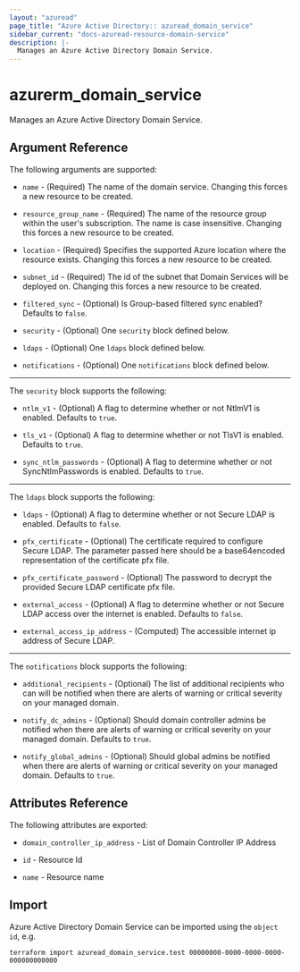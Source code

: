 ```yaml
---
layout: "azuread"
page_title: "Azure Active Directory:: azuread_domain_service"
sidebar_current: "docs-azuread-resource-domain-service"
description: |-
  Manages an Azure Active Directory Domain Service.
---
```


# azurerm_domain_service

Manages an Azure Active Directory Domain Service.


## Argument Reference

The following arguments are supported:

* `name` - (Required) The name of the domain service. Changing this forces a new resource to be created.

* `resource_group_name` - (Required) The name of the resource group within the user's subscription. The name is case insensitive. Changing this forces a new resource to be created.

* `location` - (Required) Specifies the supported Azure location where the resource exists. Changing this forces a new resource to be created.

* `subnet_id` - (Required) The id of the subnet that Domain Services will be deployed on. Changing this forces a new resource to be created.

* `filtered_sync` - (Optional) Is Group-based filtered sync enabled? Defaults to `false`.

* `security` - (Optional) One `security` block defined below.

* `ldaps` - (Optional) One `ldaps` block defined below.

* `notifications` - (Optional) One `notifications` block defined below.

---

The `security` block supports the following:

* `ntlm_v1` - (Optional) A flag to determine whether or not NtlmV1 is enabled. Defaults to `true`.

* `tls_v1` - (Optional) A flag to determine whether or not TlsV1 is enabled. Defaults to `true`.

* `sync_ntlm_passwords` - (Optional) A flag to determine whether or not SyncNtlmPasswords is enabled. Defaults to `true`.

---

The `ldaps` block supports the following:

* `ldaps` - (Optional) A flag to determine whether or not Secure LDAP is enabled. Defaults to `false`.

* `pfx_certificate` - (Optional) The certificate required to configure Secure LDAP. The parameter passed here should be a base64encoded representation of the certificate pfx file.

* `pfx_certificate_password` - (Optional) The password to decrypt the provided Secure LDAP certificate pfx file.

* `external_access` - (Optional) A flag to determine whether or not Secure LDAP access over the internet is enabled. Defaults to `false`.

* `external_access_ip_address` - (Computed) The accessible internet ip address of Secure LDAP.
---

The `notifications` block supports the following:

* `additional_recipients` - (Optional) The list of additional recipients who can will be notified when there are alerts of warning or critical severity on your managed domain.

* `notify_dc_admins` - (Optional) Should domain controller admins be notified when there are alerts of warning or critical severity on your managed domain. Defaults to `true`.

* `notify_global_admins` - (Optional) Should global admins be notified when there are alerts of warning or critical severity on your managed domain. Defaults to `true`.

## Attributes Reference

The following attributes are exported:

* `domain_controller_ip_address` - List of Domain Controller IP Address

* `id` - Resource Id

* `name` - Resource name

## Import

Azure Active Directory Domain Service can be imported using the `object id`, e.g.

```shell
terraform import azuread_domain_service.test 00000000-0000-0000-0000-000000000000
```
